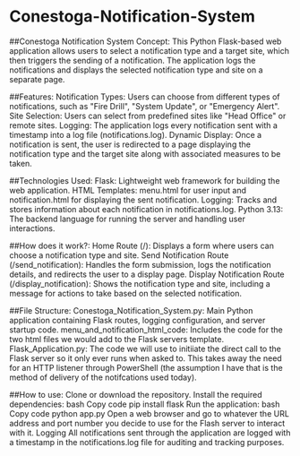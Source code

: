 # Conestoga-Notification-System


##Conestoga Notification System Concept:
This Python Flask-based web application allows users to select a notification type and a target site, which then triggers the sending of a notification. The application logs the notifications and displays the selected notification type and site on a separate page.

##Features:
Notification Types: Users can choose from different types of notifications, such as "Fire Drill", "System Update", or "Emergency Alert".
Site Selection: Users can select from predefined sites like "Head Office" or remote sites.
Logging: The application logs every notification sent with a timestamp into a log file (notifications.log).
Dynamic Display: Once a notification is sent, the user is redirected to a page displaying the notification type and the target site along with associated measures to be taken.

##Technologies Used:
Flask: Lightweight web framework for building the web application.
HTML Templates: menu.html for user input and notification.html for displaying the sent notification.
Logging: Tracks and stores information about each notification in notifications.log.
Python 3.13: The backend language for running the server and handling user interactions.

##How does it work?:
Home Route (/): Displays a form where users can choose a notification type and site.
Send Notification Route (/send_notification): Handles the form submission, logs the notification details, and redirects the user to a display page.
Display Notification Route (/display_notification): Shows the notification type and site, including a message for actions to take based on the selected notification.

##File Structure:
Conestoga_Notification_System.py: Main Python application containing Flask routes, logging configuration, and server startup code.
menu_and_notification_html_code: Includes the code for the two html files we would add to the Flask servers template. 
Flask_Application.py: The code we will use to initiiate the direct call to the Flask server so it only ever runs when asked to. This takes away the need for an HTTP listener through PowerShell (the assumption I have that is the method of delivery of the notifcations used today).

##How to use:
Clone or download the repository.
Install the required dependencies:
bash
Copy code
pip install flask
Run the application:
bash
Copy code
python app.py
Open a web browser and go to whatever the URL address and port number you decide to use for the Flash server to interact with it. 
Logging
All notifications sent through the application are logged with a timestamp in the notifications.log file for auditing and tracking purposes.

